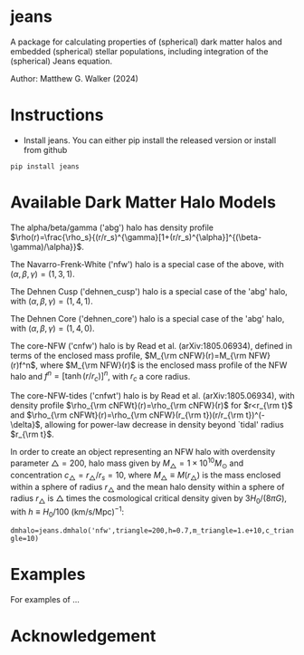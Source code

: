 # jeans

A package for calculating properties of (spherical) dark matter halos and embedded (spherical) stellar populations, including integration of the (spherical) Jeans equation.

Author: Matthew G. Walker (2024) 

# Instructions 

* Install jeans. You can either pip install the released version or install from github

```
pip install jeans
```
# Available Dark Matter Halo Models

The alpha/beta/gamma ('abg') halo has density profile $\rho(r)=\frac{\rho_s}{(r/r_s)^{\gamma}[1+(r/r_s)^{\alpha}]^{(\beta-\gamma)/\alpha}}$.

The Navarro-Frenk-White ('nfw') halo is a special case of the above, with $(\alpha,\beta,\gamma)=(1,3,1)$.

The Dehnen Cusp ('dehnen_cusp') halo is a special case of the 'abg' halo, with $(\alpha,\beta,\gamma)=(1,4,1)$.

The Dehnen Core ('dehnen_core') halo is a special case of the 'abg' halo, with $(\alpha,\beta,\gamma)=(1,4,0)$. 

The core-NFW ('cnfw') halo is by Read et al. (arXiv:1805.06934), defined in terms of the enclosed mass profile, $M_{\rm cNFW}(r)=M_{\rm NFW}(r)f^n$, where $M_{\rm NFW}(r)$ is the enclosed mass profile of the NFW halo and $f^n=[\tanh(r/r_c)]^n$, with $r_c$ a core radius.

The core-NFW-tides ('cnfwt') halo is by Read et al. (arXiv:1805.06934), with density profile $\rho_{\rm cNFWt}(r)=\rho_{\rm cNFW}(r)$ for $r<r_{\rm t}$ and $\rho_{\rm cNFWt}(r)=\rho_{\rm cNFW}(r_{\rm t})(r/r_{\rm t})^(-\delta}$, allowing for power-law decrease in density beyond `tidal' radius $r_{\rm t}$.



In order to create an object representing an NFW halo with overdensity parameter $\triangle=200$, halo mass given by $M_{\triangle}=1\times 10^{10}M_{\odot}$ and concentration $c_{\triangle}=r_{\triangle}/r_s=10$, where $M_{\triangle}\equiv M(r_{\triangle})$ is the mass enclosed within a sphere of radius $r_{\triangle}$ and the mean halo density within a sphere of radius $r_{\triangle}$ is $\triangle$ times the cosmological critical density given by $3H_0/(8\pi G)$, with $h\equiv H_0/100$ (km/s/Mpc)$^{-1}$:

```dmhalo=jeans.dmhalo('nfw',triangle=200,h=0.7,m_triangle=1.e+10,c_triangle=10)```

# Examples 

For examples of ...

# Acknowledgement

